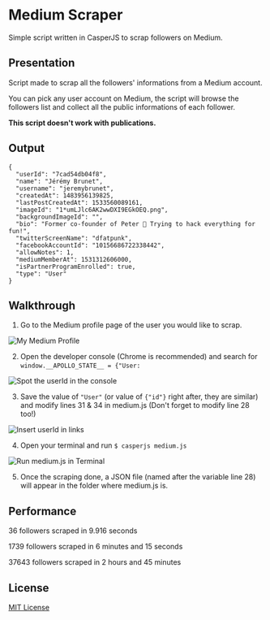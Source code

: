 # Medium Scraper
Simple script written in CasperJS to scrap followers on Medium.

## Presentation
Script made to scrap all the followers' informations from a Medium account.

You can pick any user account on Medium, the script will browse the followers list and collect all the public informations of each follower.

**This script doesn't work with publications.**

## Output
```
{
  "userId": "7cad54db04f8",
  "name": "Jérémy Brunet",
  "username": "jeremybrunet",
  "createdAt": 1483956139825,
  "lastPostCreatedAt": 1533560089161,
  "imageId": "1*umLJlc6AK2wwDXI9EGkOEQ.png",
  "backgroundImageId": "",
  "bio": "Former co-founder of Peter 🙈 Trying to hack everything for fun!",
  "twitterScreenName": "dfatpunk",
  "facebookAccountId": "10156686722338442",
  "allowNotes": 1,
  "mediumMemberAt": 1531312606000,
  "isPartnerProgramEnrolled": true,
  "type": "User"
}
```

## Walkthrough

1. Go to the Medium profile page of the user you would like to scrap.

![My Medium Profile](https://dl.dropboxusercontent.com/s/5z11606707a6y2p/Capture%20d%E2%80%99%C3%A9cran%202018-08-11%20%C3%A0%2014.40.23.png)

2. Open the developer console (Chrome is recommended) and search for `window.__APOLLO_STATE__ = {"User:`

![Spot the userId in the console](https://dl.dropboxusercontent.com/s/xyetbdew9zdd9d8/Capture%20d%E2%80%99%C3%A9cran%202018-08-11%20%C3%A0%2014.50.55.png)

3. Save the value of `"User"` (or value of `{"id"}` right after, they are similar) and modify lines 31 & 34 in medium.js (Don't forget to modify line 28 too!)

![Insert userId in links](https://dl.dropboxusercontent.com/s/1da5y2k2ijzwxue/Capture%20d%E2%80%99%C3%A9cran%202018-08-11%20%C3%A0%2014.57.46.png)

4. Open your terminal and run `$ casperjs medium.js`

![Run medium.js in Terminal](https://dl.dropboxusercontent.com/s/j5bj9yoi2utqq2n/Capture%20d%E2%80%99%C3%A9cran%202018-08-11%20%C3%A0%2015.07.05.png)

5. Once the scraping done, a JSON file (named after the variable line 28) will appear in the folder where medium.js is.

## Performance
36 followers scraped in 9.916 seconds

1739 followers scraped in 6 minutes and 15 seconds

37643 followers scraped in 2 hours and 45 minutes

## License
[MIT License](https://github.com/DFATPUNK/medium-scraper/blob/master/LICENSE)
